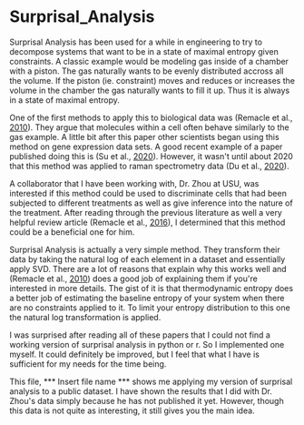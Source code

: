 # Surprisal_Analysis

Surprisal Analysis has been used for a while in engineering to try to decompose systems that want to be in a state of maximal entropy given constraints. A classic example would be modeling gas inside of a chamber with a piston. The gas naturally wants to be evenly distributed accross all the volume. If the piston (ie. constraint) moves and reduces or increases the volume in the chamber the gas naturally wants to fill it up. Thus it is always in a state of maximal entropy.

One of the first methods to apply this to biological data was (Remacle et al., [2010](https://www.pnas.org/content/pnas/107/22/10324.full.pdf)). They argue that molecules within a cell often behave similarly to the gas example. A little bit after this paper other scientists began using this method on gene expression data sets. A good recent example of a paper published doing this is (Su et al., [2020](https://www.ncbi.nlm.nih.gov/pmc/articles/PMC7214418/)). However, it wasn't until about 2020 that this method was applied to raman spectrometry data (Du et al., [2020](https://www.ncbi.nlm.nih.gov/pmc/articles/PMC7518429/)). 

A collaborator that I have been working with, Dr. Zhou at USU, was interested if this method could be used to discriminate cells that had been subjected to different treatments as well as give inference into the nature of the treatment. After reading through the previous literature as well a very helpful review article (Remacle et al., [2016](https://www.mdpi.com/1099-4300/18/12/445/htm)), I determined that this method could be a beneficial one for him. 

Surprisal Analysis is actually a very simple method. They transform their data by taking the natural log of each element in a dataset and essentially apply SVD. There are a lot of reasons that explain why this works well and (Remacle et al., [2010](https://www.pnas.org/content/pnas/107/22/10324.full.pdf)) does a good job of explaining them if you're interested in more details. The gist of it is that thermodynamic entropy does a better job of estimating the baseline entropy of your system when there are no constraints applied to it. To limit your entropy distribution to this one the natural log transformation is applied.

I was surprised after reading all of these papers that I could not find a working version of surprisal analysis in python or r. So I implemented one myself. It could definitely be improved, but I feel that what I have is sufficient for my needs for the time being.

This file, *** Insert file name *** shows me applying my version of surprisal analysis to a public dataset. I have shown the results that I did with Dr. Zhou's data simply because he has not published it yet. However, though this data is not quite as interesting, it still gives you the main idea.
